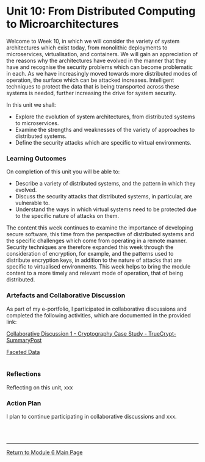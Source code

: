 # Unit 10: From Distributed Computing to Microarchitectures

Welcome to Week 10, in which we will consider the variety of system architectures which exist today, from monolithic deployments to microservices, virtualisation, and containers. We will gain an appreciation of the reasons why the architectures have evolved in the manner that they have and recognise the security problems which can become problematic in each. As we have increasingly moved towards more distributed modes of operation, the surface which can be attacked increases. Intelligent techniques to protect the data that is being transported across these systems is needed, further increasing the drive for system security.

In this unit we shall:
 - Explore the evolution of system architectures, from distributed systems to microservices.
 - Examine the strengths and weaknesses of the variety of approaches to distributed systems.
 - Define the security attacks which are specific to virtual environments.

### Learning Outcomes
On completion of this unit you will be able to:
 - Describe a variety of distributed systems, and the pattern in which they evolved.
 - Discuss the security attacks that distributed systems, in particular, are vulnerable to.
 - Understand the ways in which virtual systems need to be protected due to the specific nature of attacks on them.

The content this week continues to examine the importance of developing secure software, this time from the perspective of distributed systems and the specific challenges which come from operating in a remote manner. Security techniques are therefore expanded this week through the consideration of encryption, for example, and the patterns used to distribute encryption keys, in addition to the nature of attacks that are specific to virtualised environments. This week helps to bring the module content to a more timely and relevant mode of operation, that of being distributed.


### Artefacts and Collaborative Discussion 
As part of my e-portfolio, I participated in collaborative discussions and completed the following activities, which are documented in the provided link:

[Collaborative Discussion 1 - Cryptography Case Study - TrueCrypt-SummaryPost](SSD_Unit10_Summary.pdf) 

[Faceted Data](SSD_Unit10_Component.md) <br><br> 


### Reflections
Reflecting on this unit, xxx

### Action Plan
I plan to continue participating in collaborative discussions and xxx.

<br><br>

--- 

[Return to Module 6 Main Page](SSD_main.md)
